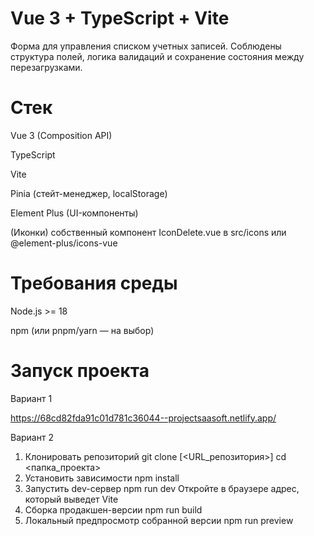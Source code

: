 # Vue 3 + TypeScript + Vite

Форма для управления списком учетных записей.
Соблюдены структура полей, логика валидаций и сохранение состояния между перезагрузками.

# Стек

Vue 3 (Composition API)

TypeScript

Vite

Pinia (стейт-менеджер, localStorage)

Element Plus (UI-компоненты)

(Иконки) собственный компонент IconDelete.vue в src/icons или @element-plus/icons-vue

# Требования среды

Node.js >= 18

npm (или pnpm/yarn — на выбор)
# Запуск проекта 
 Вариант 1
  
  https://68cd82fda91c01d781c36044--projectsaasoft.netlify.app/
 
 Вариант 2
 1) Клонировать репозиторий
git clone [<URL_репозитория>] cd <папка_проекта>
 2) Установить зависимости
npm install
 3) Запустить dev-сервер
npm run dev
Откройте в браузере адрес, который выведет Vite
4) Сборка продакшен-версии
npm run build
5) Локальный предпросмотр собранной версии
npm run preview
